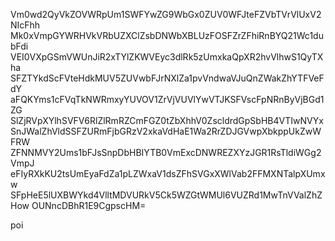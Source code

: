 Vm0wd2QyVkZOVWRpUm1SWFYwZG9WbGx0ZUV0WFJteFZVbTVrVlUxV2NIcFhh
Mk0xVmpGYWRHVkVRbUZXClZsbDNWbXBLUzFOSFZrZFhiRnBYQ21Wc1dubFdi
VEI0VXpGSmVWUnJiR2xTYlZKWVEyc3dlRk5zUmxkaQpXR2hvVlhwS1QyTXha
SFZTYkdScFVteHdkMUV5ZUVwbFJrNXlZa1pvVndwaVJuQnZWakZhYTFVeFdY
aFQKYms1cFVqTkNWRmxyYUVOV1ZrVjVUVlYwVTJKSFVscFpNRnByVjBGd1ZG
SlZjRVpXYlhSVFV6RlZlRmRZCmFGZ0tZbXhhV0ZscldrdGpSbHB4VTIwNVYx
SnJWalZhVldSSFZURmFjbGRzV2xkaVdHaE1Wa2RrZDJGVwpXbkppUkZwWFRW
ZFNNMVY2Ums1bFJsSnpDbHBIYTB0VmExcDNWREZXYzJGR1RsTldiWGg2VmpJ
eFIyRXkKU2tsUmEyaFdZa1pLZWxaV1dsZFhSVGxXWlVab2FFMXNTalpXUmxw
SFpHeE5lUXBWYkd4VlltMDVURkV5Ck5WZGtWMUl6VUZRd1MwTnVValZhZHow
OUNncDBhR1E9CgpscHM=

poi